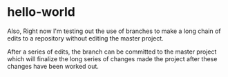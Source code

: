 # hello-world
Also, Right now I'm testing out the use of branches to make a long 
chain of edits to a repository without editing the master project.

After a series of edits, the branch can be committed to the master 
project which will finalize the long series of changes made the 
project after these changes have been worked out.
